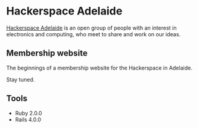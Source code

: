 # Hackerspace Adelaide

[Hackerspace Adelaide](http://hackerspace-adelaide.org.au "Hackerspace Adelaide") is an open group of people with an interest in electronics and computing, who meet to share and work on our ideas.

## Membership website

The beginnings of a membership website for the Hackerspace in Adelaide.

Stay tuned.

## Tools

* Ruby 2.0.0
* Rails 4.0.0